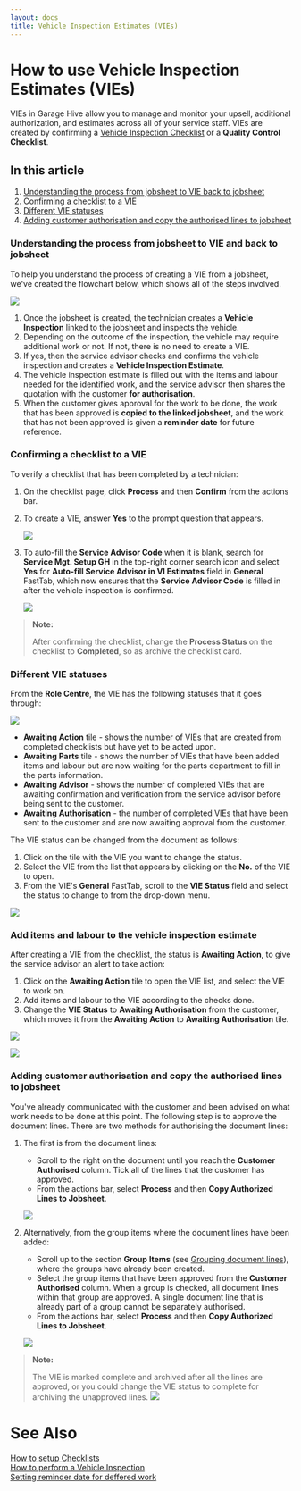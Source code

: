 ```yaml
---
layout: docs
title: Vehicle Inspection Estimates (VIEs)
---
```


# How to use Vehicle Inspection Estimates (VIEs)

VIEs in Garage Hive allow you to manage and monitor your upsell, additional authorization, and estimates across all of your service staff. VIEs are created by confirming a [Vehicle Inspection Checklist](/docs/garagehive-technicians-vehicle-inspections.html "How to Perform a Vehicle Inspection") or a **Quality Control Checklist**.

## In this article
1. [Understanding the process from jobsheet to VIE back to jobsheet](#understanding-the-process-from-jobsheet-to-vie-back-to-jobsheet)
2. [Confirming a checklist to a VIE](#confirming-a-checklist-to-a-vie)
3. [Different VIE statuses](#different-vie-statuses)
4. [Adding customer authorisation and copy the authorised lines to jobsheet](#adding-customer-authorisation-and-copy-the-authorised-lines-to-jobsheet)


### Understanding the process from jobsheet to VIE and back to jobsheet
To help you understand the process of creating a VIE from a jobsheet, we've created the flowchart below, which shows all of the steps involved.

![](media/garagehive-vehicle-inspection-estimate1.png)

1. Once the jobsheet is created, the technician creates a **Vehicle Inspection** linked to the jobsheet and inspects the vehicle.
2. Depending on the outcome of the inspection, the vehicle may require additional work or not. If not, there is no need to create a VIE.
3. If yes, then the service advisor checks and confirms the vehicle inspection and creates a **Vehicle Inspection Estimate**.
4. The vehicle inspection estimate is filled out with the items and labour needed for the identified work, and the service advisor then shares the quotation with the customer **for authorisation**.
5. When the customer gives approval for the work to be done, the work that has been approved is **copied to the linked jobsheet**, and the work that has not been approved is given a **reminder date** for future reference.

### Confirming a checklist to a VIE
To verify a checklist that has been completed by a technician:
1. On the checklist page, click **Process** and then **Confirm** from the actions bar.
2. To create a VIE, answer **Yes** to the prompt question that appears.

   ![](media/garagehive-vehicle-inspection-estimate2.gif)

3. To auto-fill the **Service Advisor Code** when it is blank, search for **Service Mgt. Setup GH** in the top-right corner search icon and select **Yes** for **Auto-fill Service Advisor in VI Estimates** field in **General** FastTab, which now ensures that the **Service Advisor Code** is filled in after the vehicle inspection is confirmed.

   ![](media/garagehive-vehicle-inspection-estimate2.1.gif)

> **Note:**
>
> After confirming the checklist, change the **Process Status** on the checklist to **Completed**, so as archive the checklist card.

### Different VIE statuses 
From the **Role Centre**, the VIE has the following statuses that it goes through:

![](media/garagehive-vehicle-inspection-estimate3.png)

* **Awaiting Action** tile - shows the number of VIEs that are created from completed checklists but have yet to be acted upon. 
* **Awaiting Parts** tile - shows the number of VIEs that have been added items and labour but are now waiting for the parts department to fill in the parts information.
* **Awaiting Advisor** - shows the number of completed VIEs that are awaiting confirmation and verification from the service advisor before being sent to the customer.
* **Awaiting Authorisation** - the number of completed VIEs that have been sent to the customer and are now awaiting approval from the customer.

The VIE status can be changed from the document as follows:
1. Click on the tile with the VIE you want to change the status.
2. Select the VIE from the list that appears by clicking on the **No.** of the VIE to open.
3. From the VIE's **General** FastTab, scroll to the **VIE Status** field and select the status to change to from the drop-down menu.

![](media/garagehive-vehicle-inspection-estimate4.gif)

### Add items and labour to the vehicle inspection estimate
After creating a VIE from the checklist, the status is **Awaiting Action**, to give the service advisor an alert to take action:
1. Click on the **Awaiting Action** tile to open the VIE list, and select the VIE to work on.
2. Add items and labour to the VIE according to the checks done.
3. Change the **VIE Status** to **Awaiting Authorisation** from the customer, which moves it from the **Awaiting Action** to **Awaiting Authorisation** tile.

![](media/garagehive-trial-processing-a-vehicle-inspection-estimate4.gif)

![](media/garagehive-trial-vehicle-inspection-estimate-awaiting-authorisation.png)

### Adding customer authorisation and copy the authorised lines to jobsheet
You've already communicated with the customer and been advised on what work needs to be done at this point. The following step is to approve the document lines. There are two methods for authorising the document lines:
1. The first is from the document lines:
   * Scroll to the right on the document until you reach the **Customer Authorised** column. Tick all of the lines that the customer has approved.
   * From the actions bar, select **Process** and then **Copy Authorized Lines to Jobsheet**.

   ![](media/garagehive-trial-processing-a-vehicle-inspection-estimate5.gif)

2. Alternatively, from the group items where the document lines have been added:
   * Scroll up to the section **Group Items** (see [Grouping document lines](garagehive-group-items-grouping-document-lines.html)), where the groups have already been created.
   * Select the group items that have been approved from the **Customer Authorised** column. When a group is checked, all document lines within that group are approved. A single document line that is already part of a group cannot be separately authorised.
   * From the actions bar, select **Process** and then **Copy Authorized Lines to Jobsheet**.

   ![](media/garagehive-trial-processing-a-vehicle-inspection-estimate6.gif)

> **Note:**
>
> The VIE is marked complete and archived after all the lines are approved, or you could change the VIE status to complete for archiving the unapproved lines.
> ![](media/garagehive-trial-vehicle-inspection-estimate-completed.PNG)


# See Also

[How to setup Checklists](/docs/garagehive-checklist-how-to-create.html "How to setup Checklists in Garage Hive") \
[How to perform a Vehicle Inspection](/docs/garagehive-technicians-vehicle-inspections.html "How to perform a Vehicle Inspection") \
[Setting reminder date for deffered work](/docs/garagehive-vhc-reminder-date.html)
